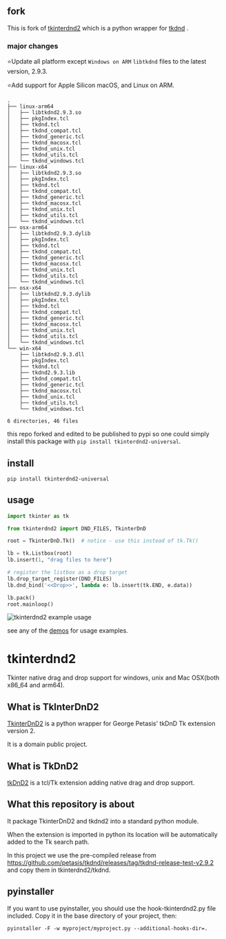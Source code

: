 ## fork

This is fork of [tkinterdnd2](https://github.com/pmgagne/tkinterdnd2) which is a python wrapper for [tkdnd](https://github.com/petasis/tkdnd)
.

### major changes
⭐️Update all platform except `Windows on ARM` `libtkdnd` files to the latest version, 2.9.3.

⭐️Add support for Apple Silicon macOS, and Linux on ARM.

```
.
├── linux-arm64
│   ├── libtkdnd2.9.3.so
│   ├── pkgIndex.tcl
│   ├── tkdnd.tcl
│   ├── tkdnd_compat.tcl
│   ├── tkdnd_generic.tcl
│   ├── tkdnd_macosx.tcl
│   ├── tkdnd_unix.tcl
│   ├── tkdnd_utils.tcl
│   └── tkdnd_windows.tcl
├── linux-x64
│   ├── libtkdnd2.9.3.so
│   ├── pkgIndex.tcl
│   ├── tkdnd.tcl
│   ├── tkdnd_compat.tcl
│   ├── tkdnd_generic.tcl
│   ├── tkdnd_macosx.tcl
│   ├── tkdnd_unix.tcl
│   ├── tkdnd_utils.tcl
│   └── tkdnd_windows.tcl
├── osx-arm64
│   ├── libtkdnd2.9.3.dylib
│   ├── pkgIndex.tcl
│   ├── tkdnd.tcl
│   ├── tkdnd_compat.tcl
│   ├── tkdnd_generic.tcl
│   ├── tkdnd_macosx.tcl
│   ├── tkdnd_unix.tcl
│   ├── tkdnd_utils.tcl
│   └── tkdnd_windows.tcl
├── osx-x64
│   ├── libtkdnd2.9.3.dylib
│   ├── pkgIndex.tcl
│   ├── tkdnd.tcl
│   ├── tkdnd_compat.tcl
│   ├── tkdnd_generic.tcl
│   ├── tkdnd_macosx.tcl
│   ├── tkdnd_unix.tcl
│   ├── tkdnd_utils.tcl
│   └── tkdnd_windows.tcl
└── win-x64
    ├── libtkdnd2.9.3.dll
    ├── pkgIndex.tcl
    ├── tkdnd.tcl
    ├── tkdnd2.9.3.lib
    ├── tkdnd_compat.tcl
    ├── tkdnd_generic.tcl
    ├── tkdnd_macosx.tcl
    ├── tkdnd_unix.tcl
    ├── tkdnd_utils.tcl
    └── tkdnd_windows.tcl

6 directories, 46 files
```

this repo forked and edited to be published to pypi so one could simply install this package
with  `pip install tkinterdnd2-universal`.

## install

`pip install tkinterdnd2-universal`

## usage

```python
import tkinter as tk

from tkinterdnd2 import DND_FILES, TkinterDnD

root = TkinterDnD.Tk()  # notice - use this instead of tk.Tk()

lb = tk.Listbox(root)
lb.insert(1, "drag files to here")

# register the listbox as a drop target
lb.drop_target_register(DND_FILES)
lb.dnd_bind('<<Drop>>', lambda e: lb.insert(tk.END, e.data))

lb.pack()
root.mainloop()
```
![tkinterdnd2 example usage](https://i.stack.imgur.com/jnOWd.png)


see any of the [demos](./demos) for usage examples.

# tkinterdnd2

Tkinter native drag and drop support for windows, unix and Mac OSX(both x86_64 and arm64).

## What is TkInterDnD2

[TkinterDnD2](http://tkinterdnd.sourceforge.net) is a python wrapper for George Petasis' tkDnD Tk extension version 2.

It is a domain public project.

## What is TkDnD2

[tkDnD2](https://github.com/petasis/tkdnd) is a tcl/Tk extension adding native drag and drop support.

## What this repository is about

It package TkinterDnD2 and tkdnd2 into a standard python module.

When the extension is imported in python its location will be automatically added to the Tk search path.

In this project we use the pre-compiled release
from https://github.com/petasis/tkdnd/releases/tag/tkdnd-release-test-v2.9.2 and copy them in tkinterdnd2/tkdnd.

## pyinstaller

If you want to use pyinstaller, you should use the hook-tkinterdnd2.py file included. Copy it in the base directory of
your project, then:

    pyinstaller -F -w myproject/myproject.py --additional-hooks-dir=.

